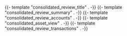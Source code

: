 {{- template "consolidated_review_title" . -}}
{{- template "consolidated_review_summary" . -}}
{{- template "consolidated_review_accounts" . -}}
{{- template "consolidated_asset_view" . -}}
{{- template "consolidated_review_transactions" . -}}